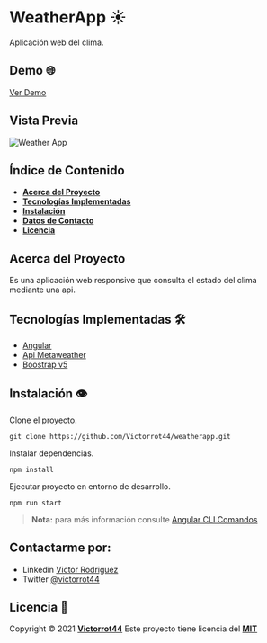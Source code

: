 # WeatherApp :sunny:

Aplicación web del clima.

## Demo :globe_with_meridians:

[Ver Demo](https://victorrot44.github.io/weatherapp/)

## Vista Previa

![Weather App](https://github.com/Victorrot44/weatherapp/blob/main/src/assets/images/screenshot.gif)

## Índice de Contenido

- **[Acerca del Proyecto](#about)**
- **[Tecnologías Implementadas](#technologies)**
- **[Instalación](#install)**
- **[Datos de Contacto](#contact)**
- **[Licencia](#license)**

<a name="about"></a>

## Acerca del Proyecto

Es una aplicación web responsive que consulta el estado del clima mediante una api.

<a name="technologies"></a>

## Tecnologías Implementadas :hammer_and_wrench:

- [Angular](https://angular.io)
- [Api Metaweather](https://www.metaweather.com/api/)
- [Boostrap v5](https://getbootstrap.com)

<a name="install"></a>

## Instalación :eye:

Clone el proyecto.

```
git clone https://github.com/Victorrot44/weatherapp.git
```

Instalar dependencias.

```
npm install
```

Ejecutar proyecto en entorno de desarrollo.

```
npm run start
```

> **Nota:** para más información consulte [Angular CLI Comandos](https://github.com/Victorrot44/weatherapp/blob/main/Commands-Angular-CLI.md)

<a name="contact"></a>

## Contactarme por:

- Linkedin [Victor Rodriguez](https://www.linkedin.com/in/Victorrot44/)
- Twitter [@victorrot44](https://twitter.com/victorrot44)

<a name="license"></a>

## Licencia :page_with_curl:

Copyright &copy; 2021 **[Victorrot44](https://github.com/Victorrot44)**
Este proyecto tiene licencia del **[MIT](https://github.com/Victorrot44/weatherapp/blob/main/LICENSE)**
